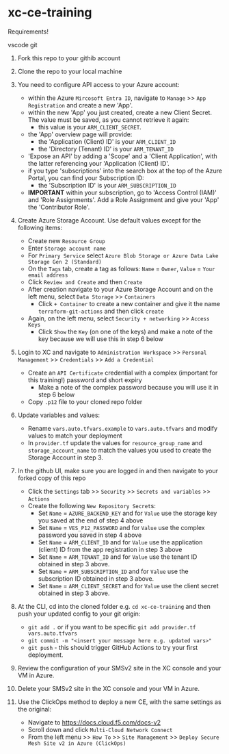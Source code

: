 # xc-ce-training

Requirements!

vscode
git

1. Fork this repo to your githib account

2. Clone the repo to your local machine

3. You need to configure API access to your Azure account:
    - within the Azure `Mircosoft Entra ID`, navigate to `Manage` >> `App Registration` and create a new 'App'.
    - within the new 'App' you just created, create a new Client Secret.  The value must be saved, as you cannot retrieve it again:  
        - this value is your `ARM_CLIENT_SECRET`.
    - the 'App' overview page will provide:
        - the 'Application (Client) ID' is your `ARM_CLIENT_ID`
        - the 'Directory (Tenant) ID' is your `ARM_TENANT_ID`
    - 'Expose an API' by adding a 'Scope' and a 'Client Application', with the latter referencing your 'Application (Client) ID'.
    - if you type 'subscriptions' into the search box at the top of the Azure Portal, you can find your Subscription ID:
        - the 'Subscription ID' is your `ARM_SUBSCRIPTION_ID`
    - **IMPORTANT** within your subscription, go to 'Access Control (IAM)' and 'Role Assignments'.  Add a Role Assignment and give your 'App' the 'Contributor Role'. 

4. Create Azure Storage Account.  Use default values except for the following items: 
    - Create new `Resource Group`
    - Enter `Storage account name`
    - For `Primary Service` select `Azure Blob Storage or Azure Data Lake Storage Gen 2 (Standard)`
    - On the `Tags` tab, create a tag as follows:  `Name` = `Owner`, `Value` = `Your email address`
    - Click `Review and Create` and then `Create`
    - After creation navigate to your Azure Storage Account and on the left menu, select `Data Storage` >> `Containers`
        - Click `+ Container` to create a new container and give it the name `terraform-git-actions` and then click `create`
    - Again, on the left menu, select `Security + networking` >> `Access Keys`
        - Click `Show` the `Key` (on one of the keys) and make a note of the key because we will use this in step 6 below

5. Login to XC and navigate to `Administration Workspace` >> `Personal Management` >> `Credentials` >> `Add a Credential`
    - Create an `API Certificate` credential with a complex (important for this training!) password and short expiry
        - Make a note of the complex password because you will use it in step 6 below
    - Copy `.p12` file to your cloned repo folder

6. Update variables and values:
    - Rename `vars.auto.tfvars.example` to `vars.auto.tfvars` and modify values to match your deployment
    - In `provider.tf` update the values for `resource_group_name` and `storage_account_name` to match the values you used to create the Storage Account in step 3.

7. In the github UI, make sure you are logged in and then navigate to your forked copy of this repo
    -  Click the `Settings` tab >> `Security` >> `Secrets and variables` >> `Actions`
    -  Create the following `New Repository Secret`s: 
        - Set `Name` = `AZURE_BACKEND_KEY` and for `Value` use the storage key you saved at the end of step 4 above
        - Set `Name` = `VES_P12_PASSWORD` and for `Value` use the complex password you saved in step 4 above
        - Set `Name` = `ARM_CLIENT_ID` and for `Value` use the application (client) ID from the app registration in step 3 above
        - Set `Name` = `ARM_TENANT_ID` and for `Value` use the tenant ID obtained in step 3 above.
        - Set `Name` = `ARM_SUBSCRIPTION_ID` and for `Value` use the subscription ID obtained in step 3 above.
        - Set `Name` = `ARM_CLIENT_SECRET` and for `Value` use the client secret obtained in step 3 above.

8. At the CLI, cd into the cloned folder e.g. `cd xc-ce-training` and then push your updated config to your git origin:
    - `git add .` or if you want to be specific `git add provider.tf vars.auto.tfvars`
    - `git commit -m "<insert your message here e.g. updated vars>"`
    - `git push` - this should trigger GitHub Actions to try your first deployment.
9. Review the configuration of your SMSv2 site in the XC console and your VM in Azure.
10. Delete your SMSv2 site in the XC console and your VM in Azure.
11. Use the ClickOps method to deploy a new CE, with the same settings as the original: 
    - Navigate to https://docs.cloud.f5.com/docs-v2
    - Scroll down and click `Multi-Cloud Network Connect`
    - From the left menu >> `How To` >> `Site Management` >> `Deploy Secure Mesh Site v2 in Azure (ClickOps)`